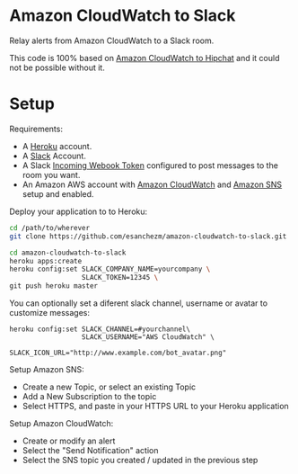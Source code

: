 Amazon CloudWatch to Slack
============================

Relay alerts from Amazon CloudWatch to a Slack room.

This code is 100% based on [Amazon CloudWatch to Hipchat](https://github.com/blackline/amazon-cloudwatch-to-hipchat)
and it could not be possible without it.

Setup
=====

Requirements:
* A [Heroku](http://heroku.com) account.
* A [Slack](http://slack.com) Account.
* A Slack [Incoming Webook Token](https://slack.com/services/new/incoming-webhook) configured to post messages to the room you want.
* An Amazon AWS account with [Amazon CloudWatch](https://aws.amazon.com/cloudwatch/) and [Amazon SNS](https://aws.amazon.com/sns/) setup and enabled.

Deploy your application to to Heroku:
```bash
cd /path/to/wherever
git clone https://github.com/esanchezm/amazon-cloudwatch-to-slack.git

cd amazon-cloudwatch-to-slack
heroku apps:create
heroku config:set SLACK_COMPANY_NAME=yourcompany \
                  SLACK_TOKEN=12345 \
git push heroku master
```

You can optionally set a diferent slack channel, username or avatar to customize messages:

```
heroku config:set SLACK_CHANNEL=#yourchannel\
                  SLACK_USERNAME="AWS CloudWatch" \
                  SLACK_ICON_URL="http://www.example.com/bot_avatar.png"
```

Setup Amazon SNS:
* Create a new Topic, or select an existing Topic
* Add a New Subscription to the topic
* Select HTTPS, and paste in your HTTPS URL to your Heroku application

Setup Amazon CloudWatch:
* Create or modify an alert
* Select the "Send Notification" action
* Select the SNS topic you created / updated in the previous step
